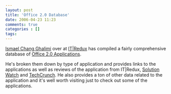```yaml
---
layout: post
title: 'Office 2.0 Database'
date: 2006-04-23 11:23
comments: true
categories : []
tags:
---
```

<a href="http://ghalimi.us/blog/">Ismael Chang Ghalimi</a> over at <a href="http://itredux.com/">IT|Redux</a> has compiled a fairly comprehensive database of <a href="http://itredux.com/office-20/database/">Office 2.0 Applications</a>.

He's broken them down by type of application and provides links to the applications as well as reviews of the application from IT|Redux, <a href="http://solutionwatch.com">Solution Watch</a> and <a href="http://techcrunch.com">TechCrunch</a>. He also provides a ton of other data related to the application and it's well worth visiting just to check out some of the applications.

